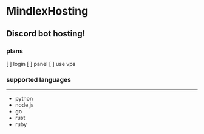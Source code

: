 # MindlexHosting
Discord bot hosting!
---
### plans
[ ] login
[ ] panel
[ ] use vps

### supported languages
----
- python
- node.js
- go
- rust
- ruby
